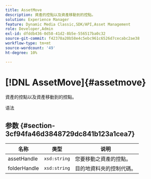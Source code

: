 ```yaml
---
title: AssetMove
description: 資產的控點以及資產移動到的控點。
solution: Experience Manager
feature: Dynamic Media Classic,SDK/API,Asset Management
role: Developer,Admin
exl-id: dfddb436-0d58-41d2-8b5e-556517ba0c32
source-git-commit: f42378a20b58e4c5ebc961c6526d7cecabc2ae38
workflow-type: tm+mt
source-wordcount: '49'
ht-degree: 10%

---
```


# [!DNL AssetMove]{#assetmove}

資產的控點以及資產移動到的控點。

语法

## 参数 {#section-3cf94fa46d3848729dc841b123a1cea7}

| 名称 | 类型 | 说明 |
|---|---|---|
| assetHandle | `xsd:string` | 您要移動之資產的控點。 |
| folderHandle | `xsd:string` | 目的地資料夾的控制代碼。 |
